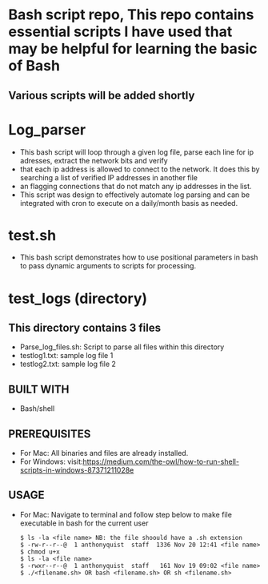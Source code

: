 # Bash script repo, This repo contains essential scripts I have used that may be helpful for learning the basic of Bash

## Various scripts will be added shortly

# Log_parser
  * This bash script will loop through a given log file, parse each line for ip adresses, extract the network bits and verify 
  * that each ip address is allowed to connect to the network. It does this by searching a list of verified IP addresses in another file 
  * an flagging connections that do not match any ip addresses in the list.
  * This script was design to effectively automate log parsing and can be integrated with cron to execute on a daily/month basis as needed.

# test.sh
  * This bash script demonstrates how to use positional parameters in bash to pass dynamic arguments to scripts for processing.

# test_logs (directory)
## This directory contains 3 files
* Parse_log_files.sh: Script to parse all files within this directory 
* testlog1.txt: sample log file 1
* testlog2.txt: sample log file 2

## BUILT WITH
  * Bash/shell

## PREREQUISITES
  * For Mac: All binaries and files are already installed.
  * For Windows: visit:https://medium.com/the-owl/how-to-run-shell-scripts-in-windows-87371211028e

## USAGE
   * For Mac: Navigate to terminal and follow step below to make file executable in bash for the current user
     ```
     $ ls -la <file name> NB: the file shoould have a .sh extension
     $ -rw-r--r--@  1 anthonyquist  staff  1336 Nov 20 12:41 <file name>
     $ chmod u+x
     $ ls -la <file name>
     $ -rwxr--r--@  1 anthonyquist  staff   161 Nov 19 09:02 <file name>
     $ ./<filename.sh> OR bash <filename.sh> OR sh <filename.sh>
     ```
